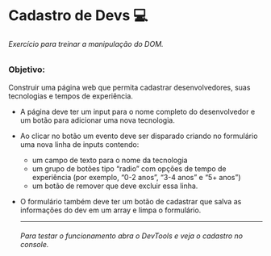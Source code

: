 # Cadastro de Devs :computer:

###### Exercício para treinar a manipulação do DOM.

### Objetivo:

Construir uma página web que permita cadastrar desenvolvedores, suas tecnologias e tempos de experiência.

- A página deve ter um input para o nome completo do desenvolvedor e um botão para adicionar uma nova tecnologia.

- Ao clicar no botão um evento deve ser disparado criando no formulário uma nova linha de inputs contendo:

  - um campo de texto para o nome da tecnologia
  - um grupo de botões tipo “radio” com opções de tempo de experiência (por exemplo, “0-2 anos”, “3-4 anos” e “5+ anos”)
  - um botão de remover que deve excluir essa linha.

- O formulário também deve ter um botão de cadastrar que salva as informações do dev em um array e limpa o formulário. 

  ---------------------------------------------------------------------

  ###### Para testar o funcionamento abra o DevTools e veja o cadastro no console.
